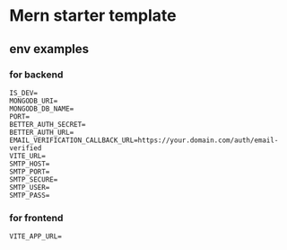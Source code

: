 # Mern starter template

## env examples

### for backend

```env
IS_DEV=
MONGODB_URI=
MONGODB_DB_NAME=
PORT=
BETTER_AUTH_SECRET=
BETTER_AUTH_URL=
EMAIL_VERIFICATION_CALLBACK_URL=https://your.domain.com/auth/email-verified
VITE_URL=
SMTP_HOST=
SMTP_PORT=
SMTP_SECURE=
SMTP_USER=
SMTP_PASS=
```

### for frontend

```env
VITE_APP_URL=
```
